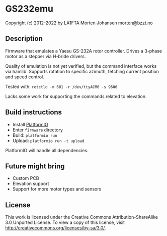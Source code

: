 # GS232emu

Copyright (c) 2012-2022 by LA1FTA Morten Johansen <morten@bzzt.no>

## Description

Firmware that emulates a Yaesu GS-232A rotor controller. Drives a 3-phase motor as a stepper via H-bride drivers.

Quality of emulation is not yet verified, but the command interface works via hamlib. Supports rotation to specific azimuth, fetching current position and speed control.

Tested with: `rotctld -m 601 -r /dev/ttyACM0 -s 9600`

Lacks some work for supporting the commands related to elevation.

## Build instructions

* Install [PlatformIO](https://platformio.org/)
* Enter `firmware` directory
* Build: `platformio run`
* Upload: `platformio run -t upload`

PlatformIO will handle all dependencies.

## Future might bring

* Custom PCB
* Elevation support
* Support for more motor types and sensors

## License

This work is licensed under the Creative Commons Attribution-ShareAlike 3.0 Unported License. To view a copy of this license, visit http://creativecommons.org/licenses/by-sa/3.0/.
